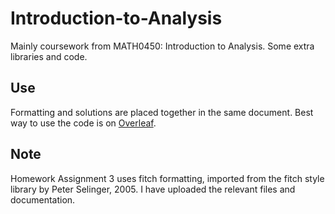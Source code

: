 # Introduction-to-Analysis
Mainly coursework from MATH0450: Introduction to Analysis. Some extra libraries and code.

## Use
Formatting and solutions are placed together in the same document. Best way to use the code is on <a href="www.overleaf.com">Overleaf</a>.

## Note
Homework Assignment 3 uses fitch formatting, imported from the fitch style library by Peter Selinger, 2005. I have uploaded the relevant files and documentation.
